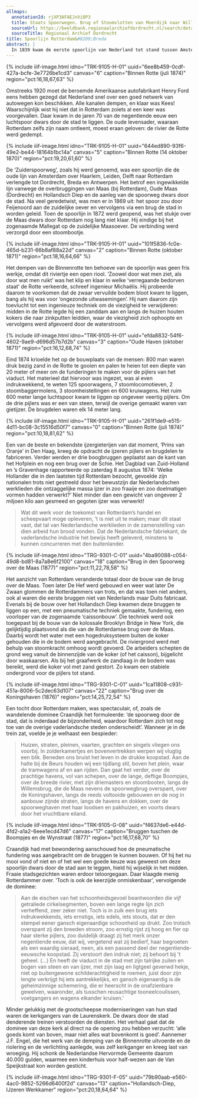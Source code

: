 ```yaml
---
allmaps:
  annotationId: rjXP3AFAEJnVi8P3
  title: Staats Spoorwegen. Brug of Stoomvlotten van Moerdijk naar Willemsdorp (1867)
  sourceUrl: https://beeldbank.regionaalarchiefdordrecht.nl/search/detail/id/281282C791A454411F4902233031DD3E/showbrowse
  sourceTitle: Regionaal Archief Dordrecht
title: Spoorlijn Rotterdam&#8209;Breda
abstract: |
  In 1839 kwam de eerste spoorlijn van Nederland tot stand tussen Amsterdam en Haarlem. In de daaropvolgende jaren werd de lijn naar Rotterdam verlengd. Ook tussen Amsterdam en Arnhem kwam een spoorweg te liggen. Daar bleef het lange tijd bij. Discussies en plannen bij de vleet, maar het kwam maar niet tot een spoorwegnet. De obstakels waren daarvoor te groot. Enerzijds financieel: het vervoer over water vormde veel meer dan in andere landen, een geduchte concurrent. Ten tweede lagen er wel heel wat grote barrières. Zelfs wie nu van Rotterdam naar Breda rijdt zal onder de indruk raken van al die enorme bruggen. Nadat het besluit tot staatsaanleg van spoorwegen in 1860 bij wet was geregeld, ging het hard. In tien jaar tijd kwamen overal in Nederland grote bruggen over de rivieren te liggen. Bij Rotterdam drong de spoorweg vanaf de Maasbruggen direct het centrum in. Dwars door de stad lag een eeuw lang het Luchtspoor. Het getuigde ervan hoeveel het waard was om de spoorwegen aan te leggen en de steden onderling sterk te verbinden.
---
```


{% include iiif-image.html idno="TRK-9105-H-01" uuid="6ee8b459-0cdf-427a-bcfe-3e7726be1cd3" canvas="6" caption="Binnen Rotte (juli 1874)" region="pct:16,18,67,63" %}

Omstreeks 1920 moet de beroemde Amerikaanse autofabrikant Henry Ford eens hebben gezegd dat Nederland snel over een goed netwerk van autowegen kon beschikken. Alle kanalen dempen, en klaar was Kees! Waarschijnlijk wist hij niet dat in Rotterdam zoiets al een keer was voorgevallen. Daar kwam in de jaren 70 van de negentiende eeuw een luchtspoor dwars door de stad te liggen. De oude levensader, waaraan Rotterdam zelfs zijn naam ontleent, moest eraan geloven: de rivier de Rotte werd gedempt.

{% include iiif-image.html idno="TRK-9105-H-01" uuid="644ed890-93f6-49e2-be44-18164b1bc14a" canvas="5" caption="Binnen Rotte (14 oktober 1870)" region="pct:19,20,61,60" %}

De ‘Zuiderspoorweg’, zoals hij werd genoemd, was een spoorlijn die de oude lijn van Amsterdam over Haarlem, Leiden, Delft naar Rotterdam verlengde tot Dordrecht, Breda en Antwerpen. Het betrof een ingewikkelde lijn vanwege de overbruggingen van Maas (bij Rotterdam), Oude Maas (Dordrecht) en Hollandsch Diep en de aanleg van de spoorweg dwars door de stad. Na veel geredetwist, was men er in 1869 uit: het spoor zou door Feijenoord aan de zuidelijke oever en vervolgens via een brug de stad in worden geleid. Toen de spoorlijn in 1872 werd geopend, was het stukje over de Maas dwars door Rotterdam nog lang niet klaar. Hij eindige bij het zogenaamde Mallegat op de zuidelijke Maasoever. De verbinding werd verzorgd door een stoombootje.

{% include iiif-image.html idno="TRK-9105-H-01" uuid="101f5836-fc0e-465d-b231-66b8af88a22d" canvas="2" caption="Binnen Rotte (oktober 1871)" region="pct:18,16,64,66" %}

Het dempen van de Binnenrotte ten behoeve van de spoorlijn was geen fris werkje, omdat dit riviertje een open riool. ‘Zoowel door wat men ziet, als door wat men ruikt’ was het klip en klaar in welke ‘verregaande bedorven staat’ de Rotte verkeerde, schreef ingenieur Michaëlis. Hij probeerde daarom te voorkomen dat de zwaar vervuilde bodem bloot kwam te liggen, bang als hij was voor ‘ongezonde uitwasemingen’. Hij nam daarom zijn toevlucht tot een ingenieuze techniek om de viezigheid te verwijderen: midden in de Rotte legde hij een zanddam aan en langs de huizen houten kokers die naar zinkputten leidden, waar de viezigheid zich ophoopte en vervolgens werd afgevoerd door de waterstroom.

{% include iiif-image.html idno="TRK-9105-H-01" uuid="efda8832-54f6-4602-9ae9-d696d57b7d2b" canvas="3" caption="Oude Haven (oktober 1871)" region="pct:16,12,68,74" %}

Eind 1874 krioelde het op de bouwplaats van de mensen: 800 man waren druk bezig zand in de Rotte te gooien en palen te heien tot een diepte van 20 meter of meer om de funderingen te maken voor de pijlers van het viaduct. Het materieel dat hiervoor was ingezet, was al even indrukwekkend, te weten 125 spoorwagens, 7 stoomlocomotieven, 2 stoombaggermolens, 3 stoomheistellingen en 600 kruiwagens. Het ruim 600 meter lange luchtspoor kwam te liggen op ongeveer veertig pijlers. Om de drie pijlers was er een van steen, terwijl de overige gemaakt waren van gietijzer. De brugdelen waren elk 14 meter lang.

{% include iiif-image.html idno="TRK-9105-H-01" uuid="261f1de9-e515-4d11-bc08-3c15516d50f7" canvas="0" caption="Binnen Rotte (juli 1874)" region="pct:10,18,81,62" %}

Een van de beste en bekendste ijzergieterijen van dat moment, ‘Prins van Oranje’ in Den Haag, kreeg de opdracht de ijzeren pijlers en brugdelen te fabriceren. Verder werden er drie boogbruggen geplaatst aan de kant van het Hofplein en nog een brug over de Schie. Het Dagblad van Zuid-Holland en ’s Gravenhage rapporteerde op zaterdag 8 augustus 1874: ‘Welke Hollander die in den laatsten tijd Rotterdam bezocht, gevoelde zijn nationalen trots niet gestreeld door het bewustzijn dar Nederlandschen werklieden die ontzaggelijke massa ijzer in zoo fraaije en zoo doelmatigen vormen hadden verwerkt?’ Niet minder dan een gewicht van ongeveer 2 miljoen kilo aan gesmeed en gegoten ijzer was verwerkt!

> Wat dit werk voor de toekomst van Rotterdam’s handel en scheepvaart moge opleveren, ’t is niet uit te maken; maar dit staat vast, dat tal van Nederlandsche werklieden in de zamenstelling van dien arbeid hun brood vonden. Dat de Nederlandsche fabriekant, de vaderlandsche industrie het bewijs heeft geleverd, minstens te kunnen concurreren met den buitenlander.

{% include iiif-image.html idno="TRG-9301-C-01" uuid="4ba90088-c054-49d8-bd81-8a7a8e6f2100" canvas="18" caption="Brug in den Spoorweg over de Maas (1877)" region="pct:11,22,78,58" %}

Het aanzicht van Rotterdam veranderde totaal door de bouw van de brug over de Maas. Toen later De Hef werd gebouwd en weer wat later De Zwaan glommen de Rotterdammers van trots, en dat was toen niet anders, ook al waren die eerste bruggen niet van Nederlands maar Duits fabricaat. Evenals bij de bouw over het Hollandsch Diep kwamen deze bruggen te liggen op een, met een pneumatische techniek gemaakte, fundering, een voorloper van de zogenaamde ‘caissonbouw’. Die techniek werd ook toegepast bij de bouw van de kolossale Brooklyn Bridge in New York, die gelijktijdig plaatsvond als die van de Rotterdamse brug over de Maas. Daarbij wordt het water met een hogedruksysteem buiten de koker gehouden die in de bodem werd aangebracht. De riviergrond werd met behulp van stoomkracht omhoog wordt gevoerd. De arbeiders schepten de grond weg vanuit de binnenzijde van de koker (of het caisson), bijgelicht door waskaarsen. Als bij het graafwerk de zandlaag in de bodem was bereikt, werd die koker vol met zand gestort. Zo kwam een stabiele ondergrond voor de pijlers tot stand.

{% include iiif-image.html idno="TRG-9301-C-01" uuid="1ca11808-c931-451a-8006-5c2dec63d107" canvas="22" caption="Brug over de Koningshaven (1876)" region="pct:14,25,72,54" %}

Een tocht door Rotterdam maken, was spectaculair, of, zoals de wandelende dominee Craandijk het formuleerde: ‘de spoorweg door de stad, dat is inderdaad de bijzonderheid, waardoor Rotterdam zich tot nog toe van de overige vaderlandsche steden onderscheidt’. Wanneer je in de trein zat, voelde je je welhaast een bespieder:

> Huizen, straten, pleinen, vaarten, grachten en singels vliegen ons voorbij. In zolderkamertjes en bovenvertrekken werpen wij vlugtig een blik. Beneden ons bruist het leven in de drukke koopstad. Aan de halte bij de Beurs houden wij een tijdlang stil, boven het plein, waar de tramwagens af en aan rijden. Dan gaat het verder, over de prachtige havens, vol van schepen, over de lange, deftige Boompjes, over de breede rivier, met zijn driemasters en stoombooten, langs de Willemsbrug, die de Maas nevens de spoorwegbrug overspant, over de Koningshaven, langs de reeds voltooide gebouwen en de nog in aanbouw zijnde straten, langs de havens en dokken, over de spoorweghaven met haar loodsen en pakhuizen, en voorts dwars door het vruchtbare eiland.

{% include iiif-image.html idno="TRK-9105-G-08" uuid="f4637de6-e44d-4fd2-a1a2-6eee1ecd47d6" canvas="17" caption="Bruggen tuschen de Boompjes en de Wynstraat (1877)" region="pct:16,17,68,70" %}

Craandijk had met bewondering aanschouwd hoe de pneumatische fundering was aangebracht om de bruggen te kunnen bouwen. Of hij het nu mooi vond of niet en of het wel een goede keuze was geweest om deze spoorlijn dwars door de stad aan te leggen, hield hij wijselijk in het midden. Fraaie stadsgezichten waren erdoor teloorgegaan. Daar klaagde menig Rotterdammer over. ‘Toch is ook de keerzijde onmiskenbaar’, vervolgende de dominee:

> Aan de eischen van het schoonheidsgevoel beantwoorden die vijf getraliede cirkelsegmenten, boven een lange regte lijn zich verheffend, zeer zeker niet. Toch is in zulk een brug iets indrukwekkends, iets ernstigs, iets edels, iets stouts, dat er den stempel eener gansch eigenaardige schoonheid op drukt. Zoo trotsch overspant zij den breeden stroom, zoo ernstig rijst zij hoog en fier op haar sterke pijlers, zoo duidelijk draagt zij het merk onzer negentiende eeuw, dat wij, vergetend wat zij bedierf, haar begroeten als een waardig sieraad, neen, als een passend deel der negentiende-eeuwsche koopstad. Zij verstoort den indruk niet; zij behoort bij 't geheel. (…) En heeft de viaduct in de stad met zijn talrijke zuilen en bogen van steen en van ijzer, met zijn laag en ligtgeel geverwd hekje, niet op buitengewone schilderachtigheid te roemen, juist door zijn lengte verkrijgt hij iets aantrekkelijks, en gansch eigenaardig is de geheimzinnige schemering, die er heerscht in de onafzienbare gewelven, waaronder, als tusschen reusachtige tooneelcoulissen, voetgangers en wagens elkander kruisen.’

Minder gelukkig met de grootscheepse moderniseringen van hun stad waren de kerkgangers van de Laurenskerk. De dwars door de stad denderende treinen verstoorden de diensten. Het verhaal gaat dat de dominee van deze kerk al direct na de opening zou hebben verzucht: ‘alle goeds komt van boven, maar niet alles wat bovenkomt is goed’. Aannemer J.F. Engel, die het werk van de demping van de Binnenrotte uitvoerde en de riolering en de verlichting aanlegde, was zelf kerkganger en kreeg last van wroeging. Hij schonk de Nederlandse Hervormde Gemeente daarom 40.000 gulden, waarmee een kinderhuis voor half-wezen aan de Van Speijkstraat kon worden gesticht.

{% include iiif-image.html idno="TRG-9301-F-05" uuid="79b90aab-e560-4ac0-9852-5266d6400f2d" canvas="13" caption="Hollandsch-Diep, IJzeren Werkkamer" region="pct:20,18,64,64" %}